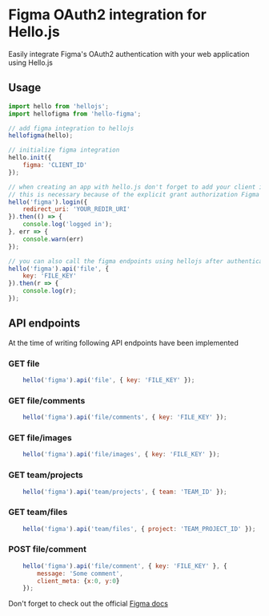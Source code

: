 # Figma OAuth2 integration for Hello.js
Easily integrate Figma's OAuth2 authentication with your web application using Hello.js

## Usage
```javascript
import hello from 'hellojs';
import hellofigma from 'hello-figma';

// add figma integration to hellojs
hellofigma(hello);

// initialize figma integration
hello.init({
    figma: 'CLIENT_ID'
});

// when creating an app with hello.js don't forget to add your client id and secret to https://auth-server.herokuapp.com/
// this is necessary because of the explicit grant authorization Figma is using (more info here https://adodson.com/hello.js/#oauth-proxy)
hello('figma').login({
    redirect_uri: 'YOUR_REDIR_URI'
}).then(() => {
    console.log('logged in');
}, err => {
    console.warn(err)
});

// you can also call the figma endpoints using hellojs after authenticatiing
hello('figma').api('file', {
    key: 'FILE_KEY'
}).then(r => {
    console.log(r);
});
```

## API endpoints
At the time of writing following API endpoints have been implemented

### GET file
```javascript
    hello('figma').api('file', { key: 'FILE_KEY' });
```

### GET file/comments
```javascript
    hello('figma').api('file/comments', { key: 'FILE_KEY' });
```

### GET file/images
```javascript
    hello('figma').api('file/images', { key: 'FILE_KEY' });
```

### GET team/projects
```javascript
    hello('figma').api('team/projects', { team: 'TEAM_ID' });
```

### GET team/files
```javascript
    hello('figma').api('team/files', { project: 'TEAM_PROJECT_ID' });
```

### POST file/comment
```javascript
    hello('figma').api('file/comment', { key: 'FILE_KEY' }, {
        message: 'Some comment',
        client_meta: {x:0, y:0}
    });
```

Don't forget to check out the official [Figma docs](https://www.figma.com/developers)